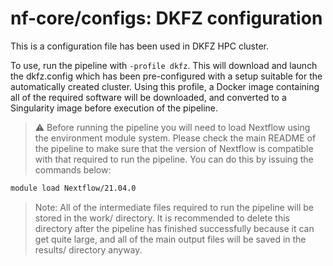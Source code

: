 # nf-core/configs: DKFZ configuration

This is a configuration file has been used in DKFZ HPC cluster.

To use, run the pipeline with `-profile dkfz`. This will download and launch the dkfz.config which has been pre-configured with a setup suitable for the automatically created cluster. Using this profile, a Docker image containing all of the required software will be downloaded, and converted to a Singularity image before execution of the pipeline.

> :warning: Before running the pipeline you will need to load Nextflow using the environment module system. Please check the main README of the pipeline to make sure that the version of Nextflow is compatible with that required to run the pipeline. You can do this by issuing the commands below:

```bash
module load Nextflow/21.04.0
```

> Note: All of the intermediate files required to run the pipeline will be stored in the work/ directory. It is recommended to delete this directory after the pipeline has finished successfully because it can get quite large, and all of the main output files will be saved in the results/ directory anyway.
